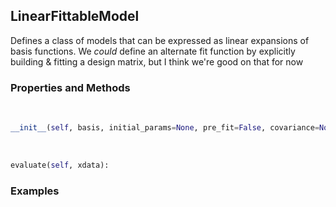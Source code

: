 ## <a id="McUtils.Zachary.FittableModels.LinearFittableModel">LinearFittableModel</a>
Defines a class of models that can be expressed as linear expansions of basis functions.
    We _could_ define an alternate fit function by explicitly building & fitting a design matrix, but I think we're good on that for now

### Properties and Methods
<a id="McUtils.Zachary.FittableModels.LinearFittableModel.__init__">&nbsp;</a>
```python
__init__(self, basis, initial_params=None, pre_fit=False, covariance=None): 
```

<a id="McUtils.Zachary.FittableModels.LinearFittableModel.evaluate">&nbsp;</a>
```python
evaluate(self, xdata): 
```

### Examples
